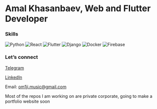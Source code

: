 # Amal Khasanbaev, Web and Flutter Developer


### Skills

![Python](https://img.shields.io/badge/-Python-000?&logo=Python)
![React](https://img.shields.io/badge/-React-000?&logo=React)
![Flutter](https://img.shields.io/badge/-Flutter-000?&logo=Flutter)
![Django](https://img.shields.io/badge/-Django-000?&logo=Django)
![Docker](https://img.shields.io/badge/-Docker-000?&logo=Docker)
![Firebase](https://img.shields.io/badge/-Firebase-000?&logo=Firebase)


### Let’s connect
[Telegram](https://t.me/om1ji)

[LinkedIn](https://linkedin.com/in/om1ji)

Email: om1ji.music@gmail.com

Most of the repos I am working on are private corporate, going to make a portfolio website soon

